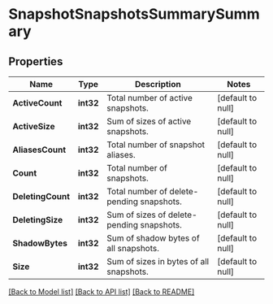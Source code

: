 # SnapshotSnapshotsSummarySummary

## Properties
Name | Type | Description | Notes
------------ | ------------- | ------------- | -------------
**ActiveCount** | **int32** | Total number of active snapshots. | [default to null]
**ActiveSize** | **int32** | Sum of sizes of active snapshots. | [default to null]
**AliasesCount** | **int32** | Total number of snapshot aliases. | [default to null]
**Count** | **int32** | Total number of snapshots. | [default to null]
**DeletingCount** | **int32** | Total number of delete-pending snapshots. | [default to null]
**DeletingSize** | **int32** | Sum of sizes of delete-pending snapshots. | [default to null]
**ShadowBytes** | **int32** | Sum of shadow bytes of all snapshots. | [default to null]
**Size** | **int32** | Sum of sizes in bytes of all snapshots. | [default to null]

[[Back to Model list]](../README.md#documentation-for-models) [[Back to API list]](../README.md#documentation-for-api-endpoints) [[Back to README]](../README.md)


